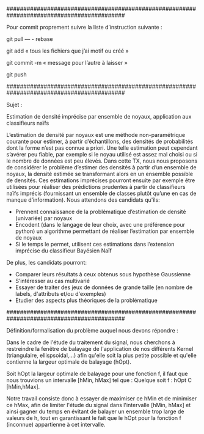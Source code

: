 ###########################################################################################

Pour commit proprement suivre la liste d’instruction suivante :


git pull — - rebase

git add « tous les fichiers que j’ai motif ou créé »

git commit -m « message pour l’autre à laisser »

git push

###########################################################################################

Sujet :

Estimation de densité imprécise par ensemble de noyaux, application aux classifieurs naïfs

L’estimation de densité par noyaux est une méthode non-paramétrique courante pour estimer, à partir d’échantillons, des densités de probabilités dont la forme n’est pas connue a priori. Une telle estimation peut cependant s’avérer peu fiable, par exemple si le noyau utilisé est assez mal choisi ou si le nombre de données est peu élevés. Dans cette TX, nous nous proposons de considérer le problème d’estimer des densités à partir d’un ensemble de noyaux, la densité estimée se transformant alors en un ensemble possible de densités. Ces estimations imprécises pourront ensuite par exemple être utilisées pour réaliser des prédictions prudentes à partir de classifieurs naïfs imprécis (fournissant un ensemble de classes plutôt qu’une en cas de manque d’information). Nous attendons des candidats qu'ils:

* Prennent connaissance de la problématique d’estimation de densité (univariée) par noyaux
* Encodent (dans le langage de leur choix, avec une préférence pour python) un algorithme permettant de réaliser l’estimation par ensemble de noyaux
* Si le temps le permet, utilisent ces estimations dans l’extension imprécise du classifieur Bayésien Naïf

De plus, les candidats pourront:

* Comparer leurs résultats à ceux obtenus sous hypothèse Gaussienne
* S’intéresser au cas multivarié
* Essayer de traiter des jeux de données de grande taille (en nombre de labels, d'attributs et/ou d'exemples)
* Etudier des aspects plus théoriques de la problématique

###########################################################################################

Définition/formalisation du problème auquel nous devons répondre :

Dans le cadre de l'étude du traitement du signal, nous cherchons à restreindre la fenêtre de balayage de
l'application de nos différents Kernel (triangulaire, ellispsoidal,...) afin qu'elle soit la plus petite possible
et qu'elle contienne la largeur optimale de balayage (hOpt).

Soit hOpt la largeur optimale de balayage pour une fonction f,
il faut que nous trouvions un intervalle [hMin, hMax] tel que :
    Quelque soit f : hOpt C [hMin,hMax].

Notre travail consiste donc à essayer de maximiser ce hMin et de minimiser ce hMax, afin de limiter l'étude du signal dans
l'intervalle [hMin, hMax] et ainsi gagner du temps en évitant de balayer un ensemble trop large de valeurs de h, tout en
garantissant le fait que le hOpt pour la fonction f (inconnue) appartienne à cet intervalle.


